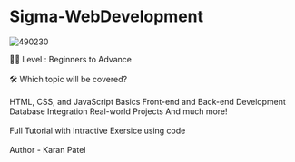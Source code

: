 # Sigma-WebDevelopment
![490230](https://github.com/karanop001018/Sigma-WebDevelopment/assets/96780293/6ba5a687-6a9d-4911-adf0-cf99b4cf46b7)

👨‍💻 Level : Beginners to Advance
<br>
<br>
🛠️ Which topic will be covered?
<br>
<br>
HTML, CSS, and JavaScript Basics
Front-end and Back-end Development
Database Integration
Real-world Projects
And much more!
<br>
<br>
Full Tutorial with Intractive Exersice
using code
<br>
<br>
Author - Karan Patel
